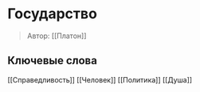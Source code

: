 # Государство
>Автор: [[Платон]]

## Ключевые слова
[[Справедливость]] [[Человек]] [[Политика]] [[Душа]]